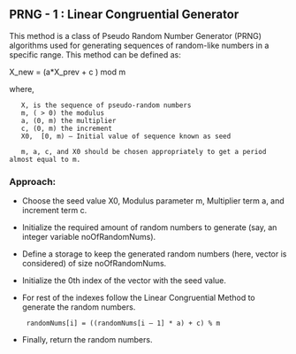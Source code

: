 ## PRNG - 1 : Linear Congruential Generator 

This method is a class of Pseudo Random Number Generator (PRNG) algorithms used for generating sequences of random-like numbers in a specific range. This method can be defined as: 

X_new = (a*X_prev + c ) mod m

where, 

       X, is the sequence of pseudo-random numbers
       m, ( > 0) the modulus
       a, (0, m) the multiplier
       c, (0, m) the increment
       X0,  [0, m) – Initial value of sequence known as seed

       m, a, c, and X0 should be chosen appropriately to get a period almost equal to m.  

### Approach: 

- Choose the seed value X0, Modulus parameter m, Multiplier term a, and increment term c.
- Initialize the required amount of random numbers to generate (say, an integer variable noOfRandomNums).
- Define a storage to keep the generated random numbers (here, vector is considered) of size noOfRandomNums.
- Initialize the 0th index of the vector with the seed value.
- For rest of the indexes follow the Linear Congruential Method to generate the random numbers.

       randomNums[i] = ((randomNums[i – 1] * a) + c) % m 

- Finally, return the random numbers.
